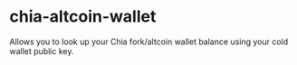 # chia-altcoin-wallet
Allows you to look up your Chia fork/altcoin wallet balance using your cold wallet public key.
